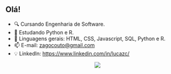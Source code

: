 ## Olá!

- 🔍 Cursando Engenharia de Software.
- 📖 Estudando Python e R.
- 🌱 Linguagens gerais: HTML, CSS, Javascript, SQL, Python e R.
- 📫 E-mail: zagocouto@gmail.com
- 💡 LinkedIn: https://www.linkedin.com/in/lucazc/

<div align="center">
  <a href="https://github.com/luzagoc">
    <img card_width="1000px" src="https://github-readme-stats.vercel.app/api/top-langs/?username=luzagoc&layout=compact&langs_count=10&theme=dark"/>
  </a>
</div>
